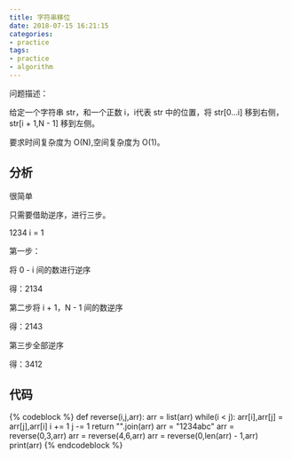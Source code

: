 ```yaml
---
title: 字符串移位
date: 2018-07-15 16:21:15
categories:
- practice
tags:
- practice
- algorithm
---
```

问题描述：

给定一个字符串 str，和一个正数 i，i代表 str 中的位置，将 str[0...i] 移到右侧，str[i + 1,N - 1] 移到左侧。

要求时间复杂度为 O(N),空间复杂度为 O(1)。

<!-- more -->

## 分析

很简单

只需要借助逆序，进行三步。

1234  i = 1

第一步：

将 0 - i 间的数进行逆序

得：2134

第二步将 i + 1，N - 1 间的数逆序

得：2143

第三步全部逆序

得：3412

## 代码

{% codeblock %}
def reverse(i,j,arr):
    arr = list(arr)
    while(i < j):
        arr[i],arr[j] = arr[j],arr[i]
        i += 1
        j -= 1
    return "".join(arr)
arr = "1234abc"
arr = reverse(0,3,arr)
arr = reverse(4,6,arr)
arr = reverse(0,len(arr) - 1,arr)
print(arr)
{% endcodeblock %}